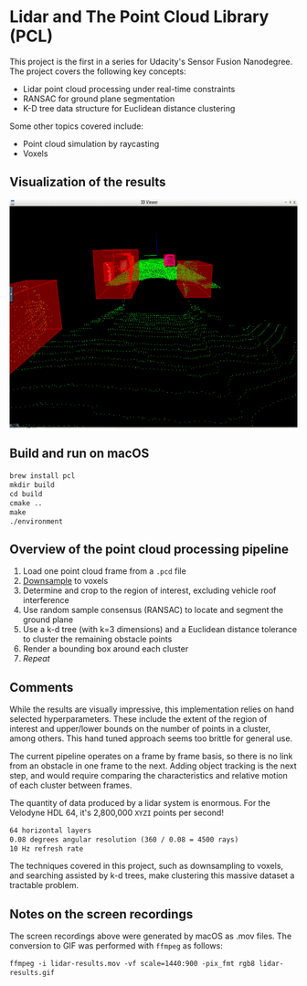 # Lidar and The Point Cloud Library (PCL)

This project is the first in a series for Udacity's Sensor Fusion Nanodegree. The project covers the following key concepts:

- Lidar point cloud processing under real-time constraints
- RANSAC for ground plane segmentation
- K-D tree data structure for Euclidean distance clustering

Some other topics covered include:
- Point cloud simulation by raycasting
- Voxels 

## Visualization of the results
<img src="media/lidar-pcd_streaming.gif" width="700" height="400" />

## Build and run on macOS
```
brew install pcl
mkdir build
cd build
cmake ..
make
./environment
```

## Overview of the point cloud processing pipeline
1. Load one point cloud frame from a `.pcd` file
1. [Downsample](http://pointclouds.org/documentation/tutorials/voxel_grid.php) to voxels
1. Determine and crop to the region of interest, excluding vehicle roof interference
1. Use random sample consensus (RANSAC) to locate and segment the ground plane
1. Use a k-d tree (with k=3 dimensions) and a Euclidean distance tolerance to cluster the remaining obstacle points
1. Render a bounding box around each cluster
1. _Repeat_

## Comments
While the results are visually impressive, this implementation relies on hand selected hyperparameters. These include the extent of the region of interest and upper/lower bounds on the number of points in a cluster, among others. This hand tuned approach seems too brittle for general use.

The current pipeline operates on a frame by frame basis, so there is no link from an obstacle in one frame to the next. Adding object tracking is the next step, and would require comparing the characteristics and relative motion of each cluster between frames.

The quantity of data produced by a lidar system is enormous. For the Velodyne HDL 64, it's 2,800,000 `XYZI` points per second!
```
64 horizontal layers
0.08 degrees angular resolution (360 / 0.08 = 4500 rays)
10 Hz refresh rate
```
The techniques covered in this project, such as downsampling to voxels, and searching assisted by k-d trees, make clustering this massive dataset a tractable problem.

## Notes on the screen recordings
The screen recordings above were generated by macOS as .mov files. The conversion to GIF was performed with `ffmpeg` as follows:
```
ffmpeg -i lidar-results.mov -vf scale=1440:900 -pix_fmt rgb8 lidar-results.gif
```
